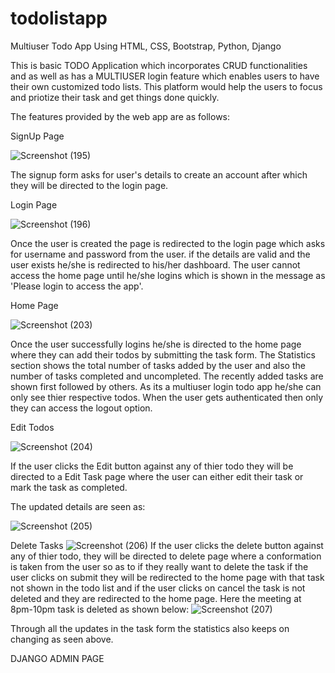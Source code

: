 # todolistapp
Multiuser Todo App Using HTML, CSS, Bootstrap, Python, Django

This is basic TODO Application which incorporates CRUD functionalities and as well as has a MULTIUSER login feature which enables users to have their own customized todo lists. This platform would help the users to focus and priotize their task and get things done quickly.

The features provided by the web app are as follows:


SignUp Page

![Screenshot (195)](https://user-images.githubusercontent.com/69718746/126900985-4a0487cd-cb77-4435-82e5-55a8caf50311.png)

The signup form asks for user's details to create an account after which they will be directed to the login page.


Login Page

![Screenshot (196)](https://user-images.githubusercontent.com/69718746/126901044-9be0c1c7-e909-4f37-9dbd-41bfaf2e7f88.png)

Once the user is created the page is redirected to the login page which asks for username and password from the user. if the details are valid and the user exists he/she is redirected to his/her dashboard. The user cannot access the home page until he/she logins which is shown in the message as 'Please login to access the app'.


Home Page

![Screenshot (203)](https://user-images.githubusercontent.com/69718746/126902503-ba1ed061-e393-447a-92dc-2d770bc45de3.png)

Once the user successfully logins he/she is directed to the home page where they can add their todos by submitting the task form. The Statistics section shows the total number of tasks added by the user and also the number of tasks completed and uncompleted. The recently added tasks are shown first followed by others. As its a multiuser login todo app he/she can only see thier respective todos. When the user gets authenticated then only they can access the logout option.


Edit Todos

![Screenshot (204)](https://user-images.githubusercontent.com/69718746/126902568-da8fbb4d-54b6-4c77-b004-6417893be2b9.png)

If the user clicks the Edit button against any of thier todo they will be directed to a Edit Task page where the user can either edit their task or mark the task as completed.


The updated details are seen as:

![Screenshot (205)](https://user-images.githubusercontent.com/69718746/126902735-8a55e206-8dce-4b98-9650-855afe79f053.png)


Delete Tasks
![Screenshot (206)](https://user-images.githubusercontent.com/69718746/126902850-48145988-1b1c-4ccb-b9e6-223bbf9a84da.png)
If the user clicks the delete button against any of thier todo, they will be directed to delete page where a conformation is taken from the user so as to if they really want to delete the task if the user clicks on submit they will be redirected to the home page with that task not shown in the todo list and if the user clicks on cancel the task is not deleted and they are redirected to the home page.
Here the meeting at 8pm-10pm task is deleted as shown below:
![Screenshot (207)](https://user-images.githubusercontent.com/69718746/126903014-bc9ab95b-324d-41ee-9c2d-2e6ecea0c2c5.png)

Through all the updates in the task form the statistics also keeps on changing as seen above.


DJANGO ADMIN PAGE



